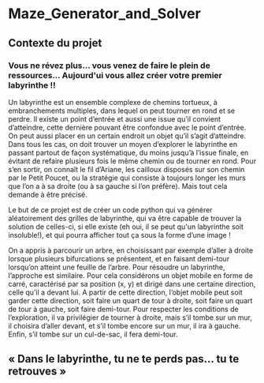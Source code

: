 # Maze_Generator_and_Solver

## Contexte du projet
### Vous ne révez plus... vous venez de faire le plein de ressources... Aujourd'ui vous allez créer votre premier labyrinthe !!

Un labyrinthe est un ensemble complexe de chemins tortueux, à embranchements multiples, dans lequel on peut tourner en rond et se perdre. Il existe un point d’entrée et aussi une issue qu’il convient d’atteindre, cette dernière pouvant être confondue avec le point d’entrée. On peut aussi placer en un certain endroit un objet qu’il s’agit d’atteindre. Dans tous les cas, on doit trouver un moyen d’explorer le labyrinthe en passant partout de façon systématique, du moins jusqu’à l’issue finale, en évitant de refaire plusieurs fois le même chemin ou de tourner en rond. Pour s’en sortir, on connaît le fil d’Ariane, les cailloux disposés sur son chemin par le Petit Poucet, ou la stratégie qui consiste à toujours longer les murs que l’on a à sa droite (ou à sa gauche si l’on préfère). Mais tout cela demande à être précisé.

Le but de ce projet est de créer un code python qui va générer aléatoirement des grilles de labyrinthe, qui va être capable de trouver la solution de celles-ci, si elle existe (eh oui, il se peut qu'un labyrinthe soit insoluble!), et qui pourra afficher tout ça sous la forme d’une image !

On a appris à parcourir un arbre, en choisissant par exemple d’aller à droite lorsque plusieurs bifurcations se présentent, et en faisant demi-tour lorsqu’on atteint une feuille de l’arbre. Pour résoudre un labyrinthe, l’approche est similaire. Pour cela considérons un objet mobile en forme de carré, caractérisé par sa position (x, y) et dirigé dans une certaine direction, celle qu’il a devant lui. A partir de cette direction, l’objet mobile peut soit garder cette direction, soit faire un quart de tour à droite, soit faire un quart de tour à gauche, soit faire demi-tour. Pour respecter les conditions de l’exploration, il va privilégier de tourner à droite, mais s’il tombe sur un mur, il choisira d’aller devant, et s’il tombe encore sur un mur, il ira à gauche. Enfin, s’il tombe sur un cul-de-sac, il fera demi-tour.
## « Dans le labyrinthe, tu ne te perds pas... tu te retrouves »
